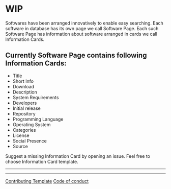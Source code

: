 # WIP

Softwares have been arranged innovatively to enable easy searching. Each software in database has its own page we call Software Page. Each such Software Page has information about software arranged in cards we call Information Cards.

## Currently Software Page contains following Information Cards:

* Title
* Short Info
* Download
* Description
* System Requirements
* Developers
* Initial release
* Repository
* Programming Language
* Operating System
* Categories
* License
* Social Presence
* Source

Suggest a missing Information Card by opening an issue. Feel free to choose Information Card template.

---
---

[Contributing Template](https://github.com/nayafia/contributing-template/blob/master/CONTRIBUTING-template.md)
[Code of conduct](https://www.contributor-covenant.org/)